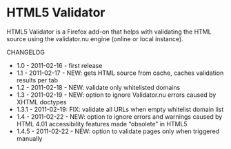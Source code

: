 # HTML5 Validator

HTML5 Validator is a Firefox add-on that helps with validating the HTML source using the validator.nu engine (online or local instance).


CHANGELOG

* 1.0 - 2011-02-16 - first release
* 1.1 - 2011-02-17 - NEW: gets HTML source from cache, caches validation results per tab
* 1.2 - 2011-02-18 - NEW: validate only whitelisted domains
* 1.3 - 2011-02-19 - NEW: option to ignore Validator.nu errors caused by XHTML doctypes
* 1.3.1 - 2011-02-19: FIX: validate all URLs when empty whitelist domain list
* 1.4 - 2011-02-22 - NEW: option to ignore errors and warnings caused by HTML 4.01 accessibility features made “obsolete” in HTML5
* 1.4.5 - 2011-02-22 - NEW: option to validate pages only when triggered manually